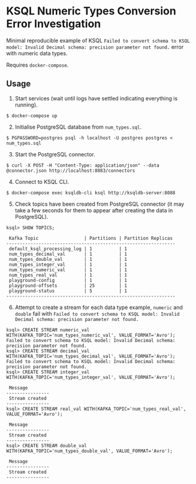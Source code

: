 # KSQL Numeric Types Conversion Error Investigation

Minimal reproducible example of KSQL `Failed to convert schema to KSQL model: Invalid Decimal schema: precision parameter not found.` error with numeric data types.

Requires `docker-compose`.

## Usage

1. Start services (wait until logs have settled indicating everything is running).

```
$ docker-compose up
```

2. Initialise PostgreSQL database from `num_types.sql`.

```
$ PGPASSWORD=postgres psql -h localhost -U postgres postgres < num_types.sql
``` 

3. Start the PostgreSQL connector.

```
$ curl -X POST -H "Content-Type: application/json" --data @connector.json http://localhost:8083/connectors
```

4. Connect to KSQL CLI.

```
$ docker-compose exec ksqldb-cli ksql http://ksqldb-server:8088
```

5. Check topics have been created from PostgreSQL connector (it may take a few
seconds for them to appear after creating the data in PostgreSQL).

```
ksql> SHOW TOPICS;

 Kafka Topic                 | Partitions | Partition Replicas
---------------------------------------------------------------
 default_ksql_processing_log | 1          | 1
 num_types_decimal_val       | 1          | 1
 num_types_double_val        | 1          | 1
 num_types_integer_val       | 1          | 1
 num_types_numeric_val       | 1          | 1
 num_types_real_val          | 1          | 1
 playground-config           | 1          | 1
 playground-offsets          | 25         | 1
 playground-status           | 5          | 1
---------------------------------------------------------------
```

6. Attempt to create a stream for each data type example, `numeric` and `double`
fail with `Failed to convert schema to KSQL model: Invalid Decimal schema: precision parameter not found.`

```
ksql> CREATE STREAM numeric_val WITH(KAFKA_TOPIC='num_types_numeric_val', VALUE_FORMAT='Avro');
Failed to convert schema to KSQL model: Invalid Decimal schema: precision parameter not found.
ksql> CREATE STREAM decimal_val WITH(KAFKA_TOPIC='num_types_decimal_val', VALUE_FORMAT='Avro');
Failed to convert schema to KSQL model: Invalid Decimal schema: precision parameter not found.
ksql> CREATE STREAM integer_val WITH(KAFKA_TOPIC='num_types_integer_val', VALUE_FORMAT='Avro');

 Message
----------------
 Stream created
----------------
ksql> CREATE STREAM real_val WITH(KAFKA_TOPIC='num_types_real_val', VALUE_FORMAT='Avro');

 Message
----------------
 Stream created
----------------
ksql> CREATE STREAM double_val WITH(KAFKA_TOPIC='num_types_double_val', VALUE_FORMAT='Avro');

 Message
----------------
 Stream created
----------------
```